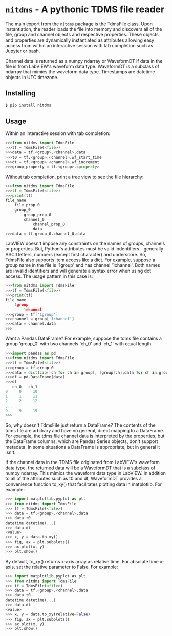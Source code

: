# `nitdms` - A pythonic TDMS file reader

The main export from the `nitdms` package is the TdmsFile class. Upon instantiation,
the reader loads the file into memory and discovers all of the file, group and channel
objects and respective properties. These objects and properties are dynamically 
instantiated as attributes allowing easy access from within an interactive session
with tab completion such as Jupyter or bash.

Channel data is returned as a numpy ndarray or WaveformDT if data in the file is from
LabVIEW's waveform data type. WaveformDT is a subclass of ndarray that mimics
the waveform data type.
Timestamps are datetime objects in UTC timezone.

## Installing
```bash
$ pip install nitdms
```

## Usage
Within an interactive session with tab completion:
```python
>>>from nitdms import TdmsFile
>>>tf = TdmsFile(<file>)
>>>data = tf.<group>.<channel>.data
>>>t0 = tf.<group>.<channel>.wf_start_time
>>>dt = tf.<group>.<channel>.wf_increment
>>>group_property = tf.<group>.<property>
```

Without tab completion, print a tree view to see the file hierarchy:
```python
>>>from nitdms import TdmsFile
>>>tf = TdmsFile(<file>)
>>>print(tf)
file_name
    file_prop_0
    group_0
        group_prop_0
        channel_0
            channel_prop_0
            data
>>>data = tf.group_0.channel_0.data
```

LabVIEW doesn't impose any constraints on the names of groups, channels
or properties. But, Python's attributes must be valid indentifiers - generally
ASCII letters, numbers (except first character) and underscore. So, TdmsFile also
supports item access like a dict. For example, suppose a group name in the file
is '1group' and has channel '1channel'. Both names are invalid identifiers and
will generate a syntax error when using dot access.
The usage pattern in this case is:
```python
>>>from nitdms import TdmsFile
>>>tf = TdmsFile(<file>)
>>>print(tf)
file_name
    1group
        1channel
>>>group = tf['1group']
>>>channel = group['1channel']
>>>data = channel.data
>>>
```

Want a Pandas DataFrame? For example, suppose the tdms file contains a group 'group_0'
with two channels 'ch_0' and 'ch_1' with equal length.
```python
>>>import pandas as pd
>>>from nitdms import TdmsFile
>>>tf = TdmsFile(<file>)
>>>group = tf.group_0
>>>data = dict(zip([ch for ch in group], [group[ch].data for ch in group]))
>>>df = pd.DataFrame(data)
>>>df
   ch_0   ch_1
0     0     10
1     1     11
2     2     12
...
9     9     19
>>>
```

So, why doesn't TdmsFile just return a DataFrame? The contents of the tdms file are
arbitrary and have no general, direct mapping to a DataFrame. For example, the
tdms file channel data is interpreted by the properties, but the DataFrame columns,
which are Pandas Series objects, don't support metadata. In some situations a DataFrame
is appropriate, but in general it isn't.

If the channel data in the TDMS file originated from LabVIEW's waveform data type,
the returned data will be a WaveformDT that is a subclass of numpy ndarray. This
mimics the waveform data type in LabVIEW. In addition to all of the attributes
such as t0 and dt, WaveformDT provides a convenience function to_xy() that
facilitates plotting data in matplotlib. For example:

```python
>>> import matplotlib.pyplot as plt
>>> from nitdms import TdmsFile
>>> tf = TdmsFile(<file>)
>>> data = tf.<group>.<channel>.data
>>> data.t0
datetime.datetime(...)
>>> data.dt
<value>
>>> x, y = data.to_xy()
>>> fig, ax = plt.subplots()
>>> ax.plot(x, y)
>>> plt.show()
```

By default, to_xy() returns x-axis array as relative time. For absolute time x-axis,
set the relative parameter to False. For example:

```python
>>> import matplotlib.pyplot as plt
>>> from nitdms import TdmsFile
>>> tf = TdmsFile(<file>)
>>> data = tf.<group>.<channel>.data
>>> data.t0
datetime.datetime(...)
>>> data.dt
<value>
>>> x, y = data.to_xy(relative=False)
>>> fig, ax = plt.subplots()
>>> ax.plot(x, y)
>>> plt.show()
```